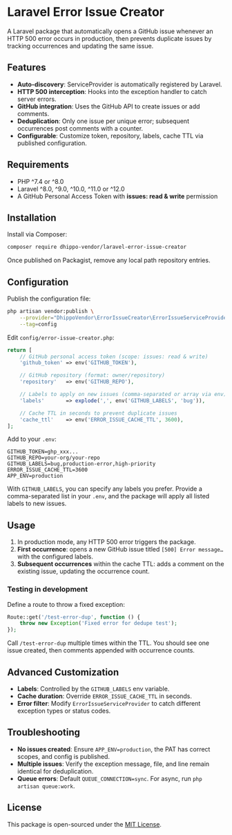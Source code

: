 # Laravel Error Issue Creator

A Laravel package that automatically opens a GitHub issue whenever an HTTP 500 error occurs in production, then prevents duplicate issues by tracking occurrences and updating the same issue.

## Features

- **Auto-discovery**: ServiceProvider is automatically registered by Laravel.
- **HTTP 500 interception**: Hooks into the exception handler to catch server errors.
- **GitHub integration**: Uses the GitHub API to create issues or add comments.
- **Deduplication**: Only one issue per unique error; subsequent occurrences post comments with a counter.
- **Configurable**: Customize token, repository, labels, cache TTL via published configuration.

## Requirements

- PHP ^7.4 or ^8.0
- Laravel ^8.0, ^9.0, ^10.0, ^11.0 or ^12.0
- A GitHub Personal Access Token with **issues: read & write** permission

## Installation

Install via Composer:

```bash
composer require dhippo-vendor/laravel-error-issue-creator
```

Once published on Packagist, remove any local path repository entries.

## Configuration

Publish the configuration file:

```bash
php artisan vendor:publish \
    --provider="DhippoVendor\ErrorIssueCreator\ErrorIssueServiceProvider" \
    --tag=config
```

Edit `config/error-issue-creator.php`:

```php
return [
    // GitHub personal access token (scope: issues: read & write)
    'github_token' => env('GITHUB_TOKEN'),

    // GitHub repository (format: owner/repository)
    'repository'   => env('GITHUB_REPO'),

    // Labels to apply on new issues (comma-separated or array via env)
    'labels'       => explode(',', env('GITHUB_LABELS', 'bug')),

    // Cache TTL in seconds to prevent duplicate issues
    'cache_ttl'    => env('ERROR_ISSUE_CACHE_TTL', 3600),
];
```

Add to your `.env`:

```dotenv
GITHUB_TOKEN=ghp_xxx...
GITHUB_REPO=your-org/your-repo
GITHUB_LABELS=bug,production-error,high-priority
ERROR_ISSUE_CACHE_TTL=3600
APP_ENV=production
```

With `GITHUB_LABELS`, you can specify any labels you prefer. Provide a comma-separated list in your `.env`, and the package will apply all listed labels to new issues.

## Usage

1. In production mode, any HTTP 500 error triggers the package.
2. **First occurrence**: opens a new GitHub issue titled `[500] Error message…` with the configured labels.
3. **Subsequent occurrences** within the cache TTL: adds a comment on the existing issue, updating the occurrence count.

### Testing in development

Define a route to throw a fixed exception:

```php
Route::get('/test-error-dup', function () {
    throw new Exception('Fixed error for dedupe test');
});
```

Call `/test-error-dup` multiple times within the TTL. You should see one issue created, then comments appended with occurrence counts.

## Advanced Customization

- **Labels**: Controlled by the `GITHUB_LABELS` env variable.
- **Cache duration**: Override `ERROR_ISSUE_CACHE_TTL` in seconds.
- **Error filter**: Modify `ErrorIssueServiceProvider` to catch different exception types or status codes.

## Troubleshooting

- **No issues created**: Ensure `APP_ENV=production`, the PAT has correct scopes, and config is published.
- **Multiple issues**: Verify the exception message, file, and line remain identical for deduplication.
- **Queue errors**: Default `QUEUE_CONNECTION=sync`. For async, run `php artisan queue:work`.


## License

This package is open-sourced under the [MIT License](LICENSE).
